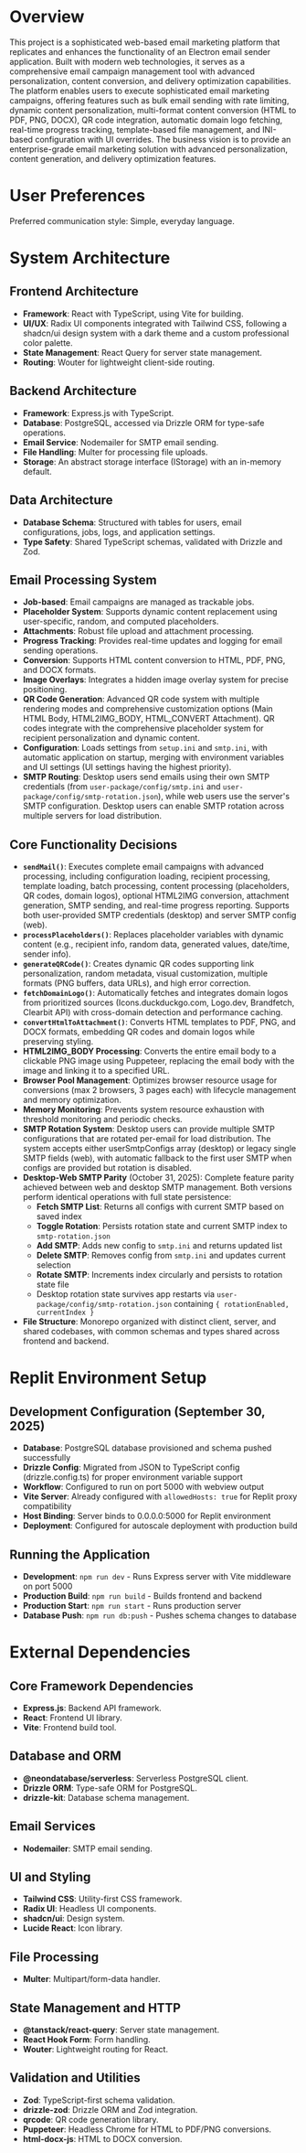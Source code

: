 # Overview
This project is a sophisticated web-based email marketing platform that replicates and enhances the functionality of an Electron email sender application. Built with modern web technologies, it serves as a comprehensive email campaign management tool with advanced personalization, content conversion, and delivery optimization capabilities. The platform enables users to execute sophisticated email marketing campaigns, offering features such as bulk email sending with rate limiting, dynamic content personalization, multi-format content conversion (HTML to PDF, PNG, DOCX), QR code integration, automatic domain logo fetching, real-time progress tracking, template-based file management, and INI-based configuration with UI overrides. The business vision is to provide an enterprise-grade email marketing solution with advanced personalization, content generation, and delivery optimization features.

# User Preferences
Preferred communication style: Simple, everyday language.

# System Architecture

## Frontend Architecture
- **Framework**: React with TypeScript, using Vite for building.
- **UI/UX**: Radix UI components integrated with Tailwind CSS, following a shadcn/ui design system with a dark theme and a custom professional color palette.
- **State Management**: React Query for server state management.
- **Routing**: Wouter for lightweight client-side routing.

## Backend Architecture
- **Framework**: Express.js with TypeScript.
- **Database**: PostgreSQL, accessed via Drizzle ORM for type-safe operations.
- **Email Service**: Nodemailer for SMTP email sending.
- **File Handling**: Multer for processing file uploads.
- **Storage**: An abstract storage interface (IStorage) with an in-memory default.

## Data Architecture
- **Database Schema**: Structured with tables for users, email configurations, jobs, logs, and application settings.
- **Type Safety**: Shared TypeScript schemas, validated with Drizzle and Zod.

## Email Processing System
- **Job-based**: Email campaigns are managed as trackable jobs.
- **Placeholder System**: Supports dynamic content replacement using user-specific, random, and computed placeholders.
- **Attachments**: Robust file upload and attachment processing.
- **Progress Tracking**: Provides real-time updates and logging for email sending operations.
- **Conversion**: Supports HTML content conversion to HTML, PDF, PNG, and DOCX formats.
- **Image Overlays**: Integrates a hidden image overlay system for precise positioning.
- **QR Code Generation**: Advanced QR code system with multiple rendering modes and comprehensive customization options (Main HTML Body, HTML2IMG_BODY, HTML_CONVERT Attachment). QR codes integrate with the comprehensive placeholder system for recipient personalization and dynamic content.
- **Configuration**: Loads settings from `setup.ini` and `smtp.ini`, with automatic application on startup, merging with environment variables and UI settings (UI settings having the highest priority).
- **SMTP Routing**: Desktop users send emails using their own SMTP credentials (from `user-package/config/smtp.ini` and `user-package/config/smtp-rotation.json`), while web users use the server's SMTP configuration. Desktop users can enable SMTP rotation across multiple servers for load distribution.

## Core Functionality Decisions
- **`sendMail()`**: Executes complete email campaigns with advanced processing, including configuration loading, recipient processing, template loading, batch processing, content processing (placeholders, QR codes, domain logos), optional HTML2IMG conversion, attachment generation, SMTP sending, and real-time progress reporting. Supports both user-provided SMTP credentials (desktop) and server SMTP config (web).
- **`processPlaceholders()`**: Replaces placeholder variables with dynamic content (e.g., recipient info, random data, generated values, date/time, sender info).
- **`generateQRCode()`**: Creates dynamic QR codes supporting link personalization, random metadata, visual customization, multiple formats (PNG buffers, data URLs), and high error correction.
- **`fetchDomainLogo()`**: Automatically fetches and integrates domain logos from prioritized sources (Icons.duckduckgo.com, Logo.dev, Brandfetch, Clearbit API) with cross-domain detection and performance caching.
- **`convertHtmlToAttachment()`**: Converts HTML templates to PDF, PNG, and DOCX formats, embedding QR codes and domain logos while preserving styling.
- **HTML2IMG_BODY Processing**: Converts the entire email body to a clickable PNG image using Puppeteer, replacing the email body with the image and linking it to a specified URL.
- **Browser Pool Management**: Optimizes browser resource usage for conversions (max 2 browsers, 3 pages each) with lifecycle management and memory optimization.
- **Memory Monitoring**: Prevents system resource exhaustion with threshold monitoring and periodic checks.
- **SMTP Rotation System**: Desktop users can provide multiple SMTP configurations that are rotated per-email for load distribution. The system accepts either userSmtpConfigs array (desktop) or legacy single SMTP fields (web), with automatic fallback to the first user SMTP when configs are provided but rotation is disabled.
- **Desktop-Web SMTP Parity** (October 31, 2025): Complete feature parity achieved between web and desktop SMTP management. Both versions perform identical operations with full state persistence:
  - **Fetch SMTP List**: Returns all configs with current SMTP based on saved index
  - **Toggle Rotation**: Persists rotation state and current SMTP index to `smtp-rotation.json`
  - **Add SMTP**: Adds new config to `smtp.ini` and returns updated list
  - **Delete SMTP**: Removes config from `smtp.ini` and updates current selection
  - **Rotate SMTP**: Increments index circularly and persists to rotation state file
  - Desktop rotation state survives app restarts via `user-package/config/smtp-rotation.json` containing `{ rotationEnabled, currentIndex }`
- **File Structure**: Monorepo organized with distinct client, server, and shared codebases, with common schemas and types shared across frontend and backend.

# Replit Environment Setup

## Development Configuration (September 30, 2025)
- **Database**: PostgreSQL database provisioned and schema pushed successfully
- **Drizzle Config**: Migrated from JSON to TypeScript config (drizzle.config.ts) for proper environment variable support
- **Workflow**: Configured to run on port 5000 with webview output
- **Vite Server**: Already configured with `allowedHosts: true` for Replit proxy compatibility
- **Host Binding**: Server binds to 0.0.0.0:5000 for Replit environment
- **Deployment**: Configured for autoscale deployment with production build

## Running the Application
- **Development**: `npm run dev` - Runs Express server with Vite middleware on port 5000
- **Production Build**: `npm run build` - Builds frontend and backend
- **Production Start**: `npm run start` - Runs production server
- **Database Push**: `npm run db:push` - Pushes schema changes to database

# External Dependencies

## Core Framework Dependencies
- **Express.js**: Backend API framework.
- **React**: Frontend UI library.
- **Vite**: Frontend build tool.

## Database and ORM
- **@neondatabase/serverless**: Serverless PostgreSQL client.
- **Drizzle ORM**: Type-safe ORM for PostgreSQL.
- **drizzle-kit**: Database schema management.

## Email Services
- **Nodemailer**: SMTP email sending.

## UI and Styling
- **Tailwind CSS**: Utility-first CSS framework.
- **Radix UI**: Headless UI components.
- **shadcn/ui**: Design system.
- **Lucide React**: Icon library.

## File Processing
- **Multer**: Multipart/form-data handler.

## State Management and HTTP
- **@tanstack/react-query**: Server state management.
- **React Hook Form**: Form handling.
- **Wouter**: Lightweight routing for React.

## Validation and Utilities
- **Zod**: TypeScript-first schema validation.
- **drizzle-zod**: Drizzle ORM and Zod integration.
- **qrcode**: QR code generation library.
- **Puppeteer**: Headless Chrome for HTML to PDF/PNG conversions.
- **html-docx-js**: HTML to DOCX conversion.